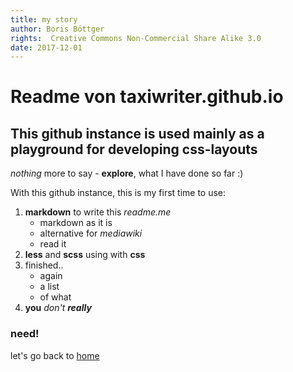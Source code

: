 ```yaml
---
title: my story
author: Boris Böttger
rights:  Creative Commons Non-Commercial Share Alike 3.0
date: 2017-12-01
---
```


# Readme von taxiwriter.github.io
## This github instance is used mainly as a playground for developing css-layouts

*nothing* more to say - **explore**, what I have done so far :)

With this github instance, this is my first time to use:
1. **markdown** to write this *readme.me*
	* markdown as it is
	* alternative for *mediawiki*
 	* read it
2. **less** and **scss** using with **css**
3. finished..
	* again
	* a list
	* of what
4. **you** *don't* ***really***
### need!
let's go back to [home](#readme-von-taxiwritergithubio)
